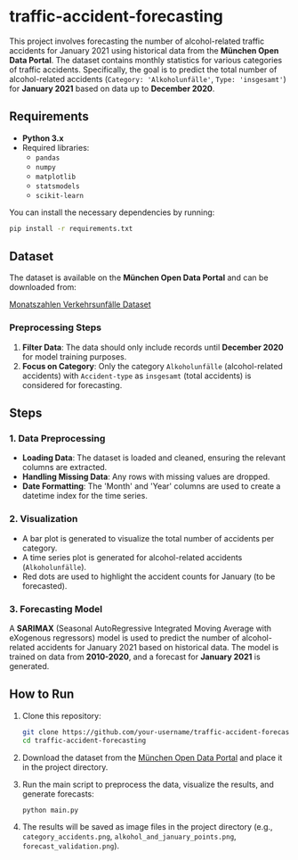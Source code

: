 # traffic-accident-forecasting
This project involves forecasting the number of alcohol-related traffic accidents for January 2021 using historical data from the **München Open Data Portal**. The dataset contains monthly statistics for various categories of traffic accidents. Specifically, the goal is to predict the total number of alcohol-related accidents (`Category: 'Alkoholunfälle'`, `Type: 'insgesamt'`) for **January 2021** based on data up to **December 2020**.

## Requirements

- **Python 3.x**
- Required libraries: 
  - `pandas`
  - `numpy`
  - `matplotlib`
  - `statsmodels`
  - `scikit-learn`

You can install the necessary dependencies by running:

```bash
pip install -r requirements.txt
```

## Dataset

The dataset is available on the **München Open Data Portal** and can be downloaded from:

[Monatszahlen Verkehrsunfälle Dataset](https://www.muenchen.de/open-data/)

### Preprocessing Steps
1. **Filter Data**: The data should only include records until **December 2020** for model training purposes.
2. **Focus on Category**: Only the category `Alkoholunfälle` (alcohol-related accidents) with `Accident-type` as `insgesamt` (total accidents) is considered for forecasting.

## Steps

### 1. Data Preprocessing

- **Loading Data**: The dataset is loaded and cleaned, ensuring the relevant columns are extracted.
- **Handling Missing Data**: Any rows with missing values are dropped.
- **Date Formatting**: The 'Month' and 'Year' columns are used to create a datetime index for the time series.

### 2. Visualization

- A bar plot is generated to visualize the total number of accidents per category.
- A time series plot is generated for alcohol-related accidents (`Alkoholunfälle`).
- Red dots are used to highlight the accident counts for January (to be forecasted).

### 3. Forecasting Model

A **SARIMAX** (Seasonal AutoRegressive Integrated Moving Average with eXogenous regressors) model is used to predict the number of alcohol-related accidents for January 2021 based on historical data. The model is trained on data from **2010-2020**, and a forecast for **January 2021** is generated.

## How to Run

1. Clone this repository:
   ```bash
   git clone https://github.com/your-username/traffic-accident-forecasting.git
   cd traffic-accident-forecasting
   ```

2. Download the dataset from the [München Open Data Portal](https://www.muenchen.de/open-data/) and place it in the project directory.

3. Run the main script to preprocess the data, visualize the results, and generate forecasts:
   ```bash
   python main.py
   ```

4. The results will be saved as image files in the project directory (e.g., `category_accidents.png`, `alkohol_and_january_points.png`, `forecast_validation.png`).